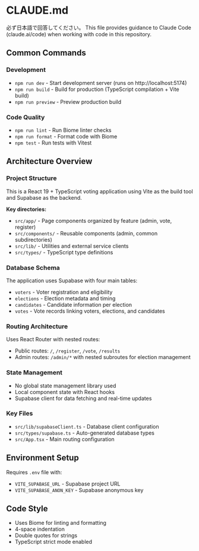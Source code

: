 # CLAUDE.md

必ず日本語で回答してください。
This file provides guidance to Claude Code (claude.ai/code) when working with code in this repository.

## Common Commands

### Development
- `npm run dev` - Start development server (runs on http://localhost:5174)
- `npm run build` - Build for production (TypeScript compilation + Vite build)
- `npm run preview` - Preview production build

### Code Quality
- `npm run lint` - Run Biome linter checks
- `npm run format` - Format code with Biome
- `npm test` - Run tests with Vitest

## Architecture Overview

### Project Structure
This is a React 19 + TypeScript voting application using Vite as the build tool and Supabase as the backend.

**Key directories:**
- `src/app/` - Page components organized by feature (admin, vote, register)
- `src/components/` - Reusable components (admin, common subdirectories)
- `src/lib/` - Utilities and external service clients
- `src/types/` - TypeScript type definitions

### Database Schema
The application uses Supabase with four main tables:
- `voters` - Voter registration and eligibility
- `elections` - Election metadata and timing
- `candidates` - Candidate information per election
- `votes` - Vote records linking voters, elections, and candidates

### Routing Architecture
Uses React Router with nested routes:
- Public routes: `/`, `/register`, `/vote`, `/results`
- Admin routes: `/admin/*` with nested subroutes for election management

### State Management
- No global state management library used
- Local component state with React hooks
- Supabase client for data fetching and real-time updates

### Key Files
- `src/lib/supabaseClient.ts` - Database client configuration
- `src/types/supabase.ts` - Auto-generated database types
- `src/App.tsx` - Main routing configuration

## Environment Setup
Requires `.env` file with:
- `VITE_SUPABASE_URL` - Supabase project URL
- `VITE_SUPABASE_ANON_KEY` - Supabase anonymous key

## Code Style
- Uses Biome for linting and formatting
- 4-space indentation
- Double quotes for strings
- TypeScript strict mode enabled